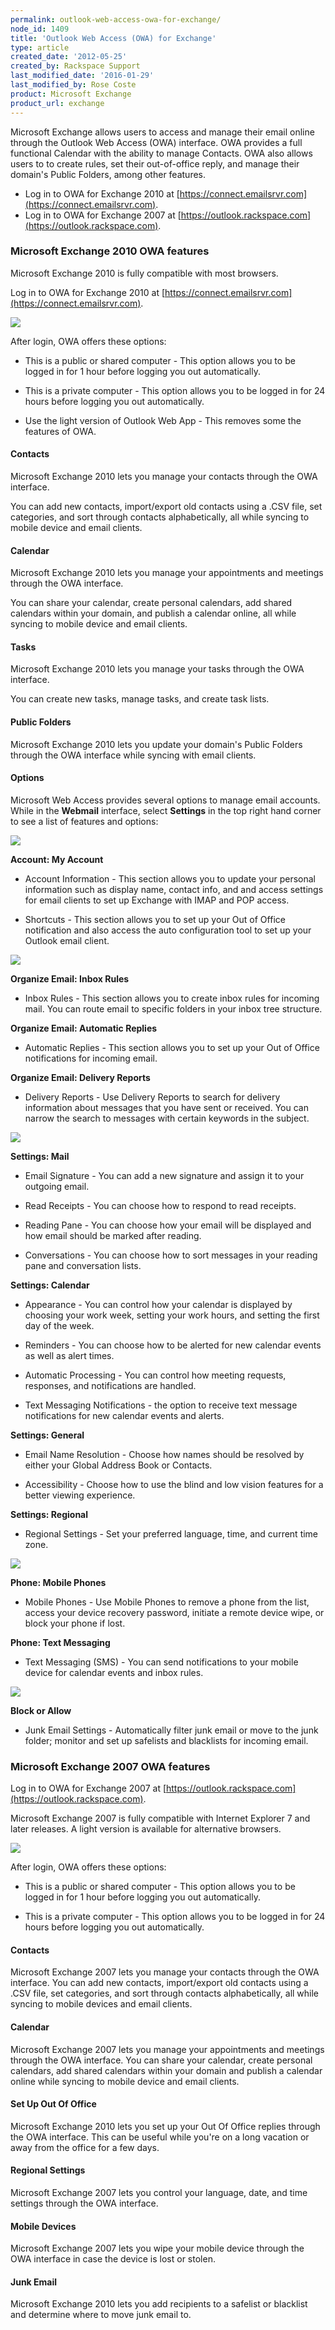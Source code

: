 ```yaml
---
permalink: outlook-web-access-owa-for-exchange/
node_id: 1409
title: 'Outlook Web Access (OWA) for Exchange'
type: article
created_date: '2012-05-25'
created_by: Rackspace Support
last_modified_date: '2016-01-29'
last_modified_by: Rose Coste
product: Microsoft Exchange
product_url: exchange
---
```


Microsoft Exchange allows users to access and manage
their email online through the Outlook Web Access (OWA) interface. OWA
provides a full functional Calendar with the ability to manage Contacts.
OWA also allows users to to create rules, set their out-of-office reply,
and manage their domain's Public Folders, among other features.

- Log in to OWA for Exchange 2010 at
  [https://connect.emailsrvr.com](https://connect.emailsrvr.com).
- Log in to OWA for Exchange 2007 at
  [https://outlook.rackspace.com](https://outlook.rackspace.com).

### Microsoft Exchange 2010 OWA features

Microsoft Exchange 2010 is fully compatible
with most browsers.

Log in to OWA for Exchange 2010 at
[https://connect.emailsrvr.com](https://connect.emailsrvr.com).

![](http://c15048056.r56.cf2.rackcdn.com/2.png)

After login, OWA offers these options:

-   This is a public or shared computer - This option
    allows you to be logged in for 1 hour before logging you
    out automatically.

-   This is a private computer - This option allows
    you to be logged in for 24 hours before logging
    you out automatically.

-   Use the light version of Outlook Web App - This
    removes some the features of OWA.

#### Contacts

Microsoft Exchange 2010 lets you manage your
contacts through the OWA interface.

You can add new
contacts, import/export old contacts using a .CSV file, set categories,
and sort through contacts alphabetically, all while syncing to mobile
device and email clients.

#### Calendar

Microsoft Exchange 2010 lets you manage your
appointments and meetings through the OWA interface.

You can share your calendar, create personal calendars, add shared
calendars within your domain, and publish a calendar online, all while
syncing to mobile device and email clients.

#### Tasks

Microsoft Exchange 2010 lets you manage your tasks through the OWA interface.

You can create new tasks, manage tasks, and create task lists.

#### Public Folders

Microsoft Exchange 2010 lets you update your
domain's Public Folders through the OWA interface while syncing with
email clients.

#### Options

Microsoft Web Access provides several options to
manage email accounts. While in the **Webmail** interface, select
**Settings** in the top right hand corner to see a list of features and
options:

![](http://c15048056.r56.cf2.rackcdn.com/OWA1.png)

**Account: My Account**

-   Account Information - This section allows you to
    update your personal information such as display name, contact info, and
    and access settings for email clients to set up Exchange with
    IMAP and POP access.

-   Shortcuts - This section allows you to set up
    your Out of Office notification and also access the auto
    configuration tool to set up your Outlook
    email client.

![](http://c15048056.r56.cf2.rackcdn.com/OWA2.png)

**Organize Email: Inbox Rules**

-   Inbox Rules - This section allows you to create
    inbox rules for incoming mail. You can route email
    to specific folders in your inbox tree
    structure.

**Organize Email: Automatic Replies**

-   Automatic Replies - This section allows you to
    set up your Out of Office notifications for
    incoming email.

**Organize Email: Delivery Reports**

-   Delivery Reports - Use Delivery Reports to search
    for delivery information about messages that you have sent
    or received. You can narrow the search to messages with certain
    keywords in the subject.

![](http://c15048056.r56.cf2.rackcdn.com/OWA3.png)

**Settings: Mail**

-   Email Signature - You can add a new
    signature and assign it to your outgoing email.

-   Read Receipts - You can choose how to respond to
    read receipts.

-   Reading Pane - You can choose how your
    email will be displayed and how email should be marked
    after reading.

-   Conversations - You can choose how to sort messages in
    your reading pane and conversation lists.

**Settings: Calendar**

-   Appearance - You can control how your calendar is
    displayed by choosing your work week, setting your work hours, and
    setting the first day of the week.

-   Reminders - You can choose how to
    be alerted for new calendar events as well as
    alert times.

-   Automatic Processing - You can control how meeting
    requests, responses, and notifications
    are handled.

-   Text Messaging Notifications - the option to
    receive text message notifications for new calendar events
    and alerts.

**Settings: General**

-   Email Name Resolution - Choose how names should be
    resolved by either your Global Address Book
    or Contacts.

-   Accessibility -  Choose how to use the
    blind and low vision features for a better
    viewing experience.

**Settings: Regional**

-   Regional Settings - Set your
    preferred language, time, and current time zone.

![](http://c15048056.r56.cf2.rackcdn.com/OWA4.png)

**Phone: Mobile Phones**

-   Mobile Phones - Use Mobile Phones to remove a
    phone from the list, access your device recovery password,
    initiate a remote device wipe, or block your phone
    if lost.

**Phone: Text Messaging**

-   Text Messaging (SMS) - You can send
    notifications to your mobile device for calendar events and
    inbox rules.

![](http://c15048056.r56.cf2.rackcdn.com/OWA5.png)

**Block or Allow**

-   Junk Email Settings - Automatically
    filter junk email or move to the junk folder; monitor and set up
    safelists and blacklists for incoming email.

### Microsoft Exchange 2007 OWA features

Log in to OWA for Exchange 2007 at
[https://outlook.rackspace.com](https://outlook.rackspace.com).

Microsoft Exchange 2007 is fully
compatible with Internet Explorer 7 and later releases.
A light version is available for
alternative browsers.

![](http://c15048056.r56.cf2.rackcdn.com/OWA.png)

After login, OWA offers these options:

-   This is a public or shared computer - This
    option allows you to be logged in for 1 hour before logging you
    out automatically.

-   This is a private computer - This option
    allows you to be logged in for 24 hours before logging
    you out automatically.

#### Contacts

Microsoft Exchange 2007 lets you manage your
contacts through the OWA interface. You can add new
contacts, import/export old contacts using a .CSV file, set categories,
and sort through contacts alphabetically, all while syncing to mobile
devices and email clients.

#### Calendar

Microsoft Exchange 2007 lets you manage
your appointments and meetings through the OWA interface.
You can share your calendar, create personal calendars, add
shared calendars within your domain and publish a calendar online
while syncing to mobile device and email
clients.

#### Set Up Out Of Office

Microsoft Exchange 2010 lets you set up your
Out Of Office replies through the OWA interface. This can be useful
while you're on a long vacation or away from the office for a few
days.

#### Regional Settings

Microsoft Exchange 2007 lets you control
your language, date, and time settings through the OWA
interface.

#### Mobile Devices

Microsoft Exchange 2007 lets you wipe
your mobile device through the OWA interface in case the device is lost
or stolen.

#### Junk Email

Microsoft Exchange 2010 lets you add recipients
to a safelist or blacklist and determine where to move junk email
to.

